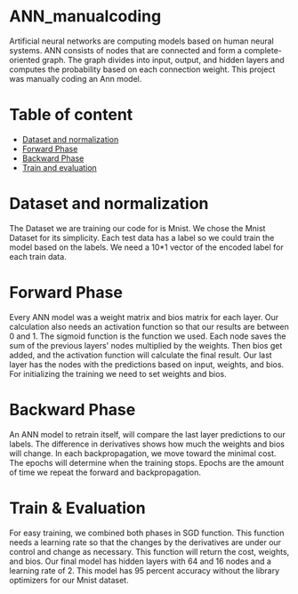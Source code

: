 # ANN_manualcoding
Artificial neural networks are computing models based on human neural systems. ANN consists of nodes that are connected and form a complete-oriented graph. The graph divides into input, output, and hidden layers and computes the probability based on each connection weight. This project was manually coding an Ann model.

# Table of content
- [Dataset and normalization](https://github.com/KimiyaVahidMotlagh/ANN_manualcoding/blob/main/README.md#dataset-and-normalization) 
- [Forward Phase](https://github.com/KimiyaVahidMotlagh/ANN_manualcoding/blob/main/README.md#forward-phase)
- [Backward Phase](https://github.com/KimiyaVahidMotlagh/ANN_manualcoding/blob/main/README.md#backward-phase)
- [Train and evaluation](https://github.com/KimiyaVahidMotlagh/ANN_manualcoding/blob/main/README.md#train--evaluation)

# Dataset and normalization
The Dataset we are training our code for is Mnist. We chose the Mnist Dataset for its simplicity. Each test data has a label so we could train the model based on the labels. We need a 10*1 vector of the encoded label for each train data. 

# Forward Phase
Every ANN model was a weight matrix and bios matrix for each layer. Our calculation also needs an activation function so that our results are between 0 and 1. The sigmoid function is the function we used. Each node saves the sum of the previous layers' nodes multiplied by the weights. Then bios get added, and the activation function will calculate the final result. Our last layer has the nodes with the predictions based on input, weights, and bios. For initializing the training we need to set weights and bios. 

# Backward Phase
An ANN model to retrain itself, will compare the last layer predictions to our labels. The difference in derivatives shows how much the weights and bios will change. In each backpropagation, we move toward the minimal cost. The epochs will determine when the training stops. Epochs are the amount of time we repeat the forward and backpropagation. 

# Train & Evaluation
For easy training, we combined both phases in SGD function. This function needs a learning rate so that the changes by the derivatives are under our control and change as necessary. This function will return the cost, weights, and bios. 
Our final model has hidden layers with 64 and 16 nodes and a learning rate of 2. This model has 95 percent accuracy without the library optimizers for our Mnist dataset.
